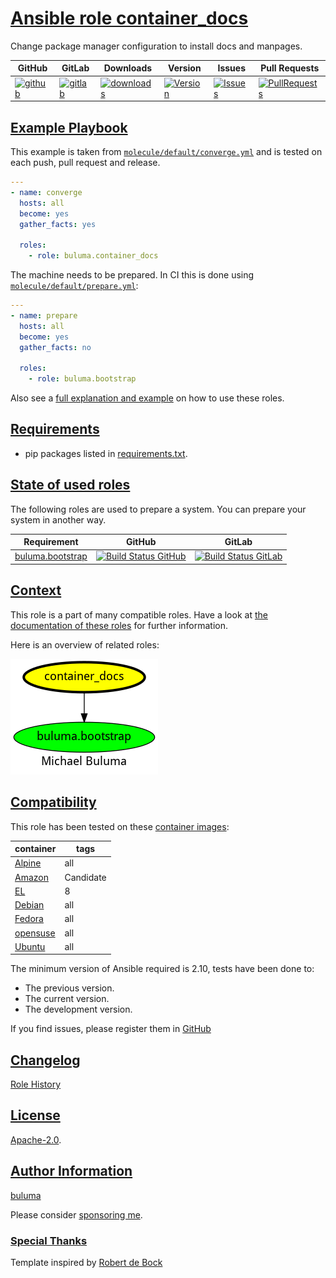 # [Ansible role container_docs](#container_docs)

Change package manager configuration to install docs and manpages.

|GitHub|GitLab|Downloads|Version|Issues|Pull Requests|
|------|------|-------|-------|------|-------------|
|[![github](https://github.com/buluma/ansible-role-container_docs/workflows/Ansible%20Molecule/badge.svg)](https://github.com/buluma/ansible-role-container_docs/actions)|[![gitlab](https://gitlab.com/shadowwalker/ansible-role-container_docs/badges/master/pipeline.svg)](https://gitlab.com/shadowwalker/ansible-role-container_docs)|[![downloads](https://img.shields.io/ansible/role/d/4674)](https://galaxy.ansible.com/buluma/container_docs)|[![Version](https://img.shields.io/github/release/buluma/ansible-role-container_docs.svg)](https://github.com/buluma/ansible-role-container_docs/releases/)|[![Issues](https://img.shields.io/github/issues/buluma/ansible-role-container_docs.svg)](https://github.com/buluma/ansible-role-container_docs/issues/)|[![PullRequests](https://img.shields.io/github/issues-pr-closed-raw/buluma/ansible-role-container_docs.svg)](https://github.com/buluma/ansible-role-container_docs/pulls/)|

## [Example Playbook](#example-playbook)

This example is taken from [`molecule/default/converge.yml`](https://github.com/buluma/ansible-role-container_docs/blob/master/molecule/default/converge.yml) and is tested on each push, pull request and release.

```yaml
---
- name: converge
  hosts: all
  become: yes
  gather_facts: yes

  roles:
    - role: buluma.container_docs
```

The machine needs to be prepared. In CI this is done using [`molecule/default/prepare.yml`](https://github.com/buluma/ansible-role-container_docs/blob/master/molecule/default/prepare.yml):

```yaml
---
- name: prepare
  hosts: all
  become: yes
  gather_facts: no

  roles:
    - role: buluma.bootstrap
```

Also see a [full explanation and example](https://buluma.github.io/how-to-use-these-roles.html) on how to use these roles.


## [Requirements](#requirements)

- pip packages listed in [requirements.txt](https://github.com/buluma/ansible-role-container_docs/blob/master/requirements.txt).

## [State of used roles](#state-of-used-roles)

The following roles are used to prepare a system. You can prepare your system in another way.

| Requirement | GitHub | GitLab |
|-------------|--------|--------|
|[buluma.bootstrap](https://galaxy.ansible.com/buluma/bootstrap)|[![Build Status GitHub](https://github.com/buluma/ansible-role-bootstrap/workflows/Ansible%20Molecule/badge.svg)](https://github.com/buluma/ansible-role-bootstrap/actions)|[![Build Status GitLab](https://gitlab.com/shadowwalker/ansible-role-bootstrap/badges/master/pipeline.svg)](https://gitlab.com/shadowwalker/ansible-role-bootstrap)|

## [Context](#context)

This role is a part of many compatible roles. Have a look at [the documentation of these roles](https://buluma.github.io/) for further information.

Here is an overview of related roles:

![dependencies](https://raw.githubusercontent.com/buluma/ansible-role-container_docs/png/requirements.png "Dependencies")

## [Compatibility](#compatibility)

This role has been tested on these [container images](https://hub.docker.com/u/buluma):

|container|tags|
|---------|----|
|[Alpine](https://hub.docker.com/repository/docker/buluma/alpine/general)|all|
|[Amazon](https://hub.docker.com/repository/docker/buluma/amazonlinux/general)|Candidate|
|[EL](https://hub.docker.com/repository/docker/buluma/enterpriselinux/general)|8|
|[Debian](https://hub.docker.com/repository/docker/buluma/debian/general)|all|
|[Fedora](https://hub.docker.com/repository/docker/buluma/fedora/general)|all|
|[opensuse](https://hub.docker.com/repository/docker/buluma/opensuse/general)|all|
|[Ubuntu](https://hub.docker.com/repository/docker/buluma/ubuntu/general)|all|

The minimum version of Ansible required is 2.10, tests have been done to:

- The previous version.
- The current version.
- The development version.

If you find issues, please register them in [GitHub](https://github.com/buluma/ansible-role-container_docs/issues)

## [Changelog](#changelog)

[Role History](https://github.com/buluma/ansible-role-container_docs/blob/master/CHANGELOG.md)

## [License](#license)

[Apache-2.0](https://github.com/buluma/ansible-role-container_docs/blob/master/LICENSE).

## [Author Information](#author-information)

[buluma](https://buluma.github.io/)

Please consider [sponsoring me](https://github.com/sponsors/buluma).

### [Special Thanks](#special-thanks)

Template inspired by [Robert de Bock](https://github.com/robertdebock)
